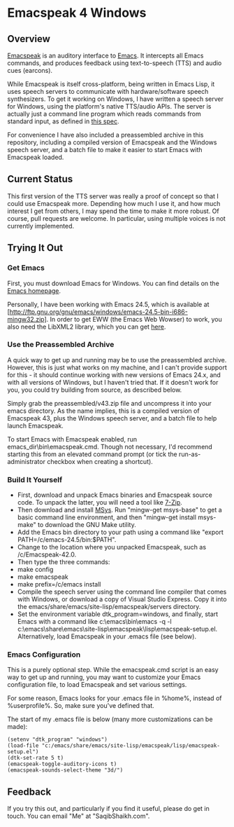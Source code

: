 # Emacspeak 4 Windows

## Overview

[Emacspeak](http://emacspeak.sourceforge.net) is an auditory interface to [Emacs](http://gnu.org/software/emacs). It intercepts all Emacs commands, and produces feedback using text-to-speech (TTS) and audio cues (earcons).

While Emacspeak is itself cross-platform, being written in Emacs Lisp, it uses speech servers to communicate with hardware/software speech synthesizers. To get it working on Windows, I have written a speech server for Windows, using the platform's native TTS/audio APIs. The server is actually just a command line program which reads commands from standard input, as defined in [this spec](http://emacspeak.sourceforge.net/info/html/TTS-Servers.html#TTS-Servers).

For convenience I have also included a preassembled archive in this repository, including a compiled version of Emacspeak and the Windows speech server, and a batch file to make it easier to start Emacs with Emacspeak loaded.

## Current Status

This first version of the TTS server was really a proof of concept so that I could use Emacspeak more. Depending how much I use it, and how much interest I get from others, I may spend the time to make it more robust. Of course, pull requests are welcome. In particular, using multiple voices is not currently implemented.

## Trying It Out

### Get Emacs

First, you must download Emacs for Windows. You can find details on the [Emacs homepage](http://gnu.org/software/emacs).

Personally, I have been working with Emacs 24.5, which is available at [http://ftp.gnu.org/gnu/emacs/windows/emacs-24.5-bin-i686-mingw32.zip]. In order to get EWW (the Emacs Web Wowser) to work, you also need the LibXML2 library, which you can get [here](http://sourceforge.net/projects/ezwinports/files).

### Use the Preassembled Archive

A quick way to get up and running may be to use the preassembled archive. However, this is just what works on my machine, and I can't provide support for this - it should continue working with new versions of Emacs 24.x, and with all versions of Windows, but I haven't tried that. If it doesn't work for you, you could try building from source, as described below.

Simply grab the preassembled/v43.zip file and uncompress it into your emacs directory. As the name implies, this is a compiled version of Emacspeak 43, plus the Windows speech server, and a batch file to help launch Emacspeak.

To start Emacs with Emacspeak enabled, run emacs_dir\bin\emacspeak.cmd. Though not necessary, I'd recommend starting this from an elevated command prompt (or tick the run-as-administrator checkbox when creating a shortcut).

### Build It Yourself

* First, download and unpack Emacs binaries and Emacspeak source code. To unpack the latter, you will need a tool like [7-Zip](http://7-zip.com).
* Then download and install [MSys](http://mingw.org/wiki/msys). Run "mingw-get msys-base" to get a basic command line environment, and then "mingw-get install msys-make" to download the GNU Make utility.
* Add the Emacs bin directory to your path using a command like "export PATH=/c/emacs-24.5/bin:$PATH".
* Change to the location where you unpacked Emacspeak, such as /c/Emacspeak-42.0.
* Then type the three commands:
 * make config
 * make emacspeak
 * make prefix=/c/emacs install
* Compile the speech server using the command line compiler that comes with Windows, or download a copy of Visual Studio Express. Copy it into the emacs/share/emacs/site-lisp/emacspeak/servers directory.
* Set the environment variable dtk_program=windows, and finally, start Emacs with a command like c:\emacs\bin\emacs -q -l c:\emacs\share\emacs\site-lisp\emacspeak\lisp\emacspeak-setup.el. Alternatively, load Emacspeak in your .emacs file (see below).

### Emacs Configuration

This is a purely optional step. While the emacspeak.cmd script is an easy way to get up and running, you may want to customize your Emacs configuration file, to load Emacspeak and set various settings.

For some reason, Emacs looks for your .emacs file in %home%, instead of %userprofile%. So, make sure you've defined that.

The start of my .emacs file is below (many more customizations can be made):

    (setenv "dtk_program" "windows")
    (load-file "c:/emacs/share/emacs/site-lisp/emacspeak/lisp/emacspeak-setup.el")
    (dtk-set-rate 5 t)
    (emacspeak-toggle-auditory-icons t)
    (emacspeak-sounds-select-theme "3d/")

## Feedback

If you try this out, and particularly if you find it useful, please do get in touch. You can email "Me" at "SaqibShaikh.com".
